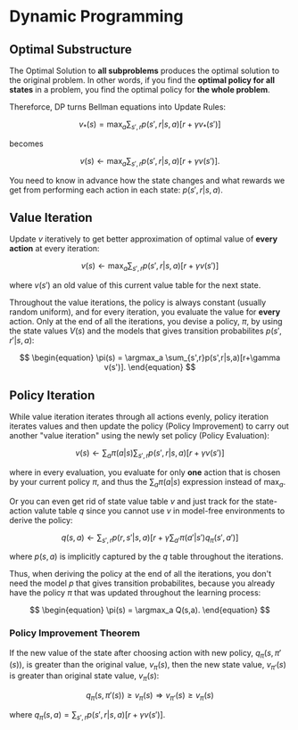 # Dynamic Programming

## Optimal Substructure

The Optimal Solution to **all subproblems** produces the optimal solution to the original problem. In other words, if you find the **optimal policy for all states** in a problem, you find the optimal policy for **the whole problem**.

Thereforce, DP turns Bellman equations into Update Rules:

$$
\begin{equation}
v_*(s)= \max_a \sum_{s', r} p(s', r|s, a)[r + \gamma v_*(s')]
\end{equation}
$$

becomes

$$
\begin{equation}
v(s) \leftarrow \max_a \sum_{s',r}p(s',r|s,a)[r+\gamma v(s')].
\end{equation}
$$

You need to know in advance how the state changes and what rewards we get from performing each action in each state: $p(s',r|s,a)$.

## Value Iteration

Update $v$ iteratively to get better approximation of optimal value of **every action** at every iteration:

$$
\begin{equation}
v(s) \leftarrow \max_a \sum_{s',r}p(s',r|s,a)[r+\gamma v(s')]
\end{equation}
$$

where $v(s')$ an old value of this current value table for the next state.

Throughout the value iterations, the policy is always constant (usually random uniform), and for every iteration, you evaluate the value for **every** action. Only at the end of all the iterations, you devise a policy, $\pi$, by using the state values $V(s)$ and the models that gives transition probabilites $p(s',r'|s,a)$:

$$
\begin{equation}
\pi(s) = \argmax_a \sum_{s',r}p(s',r|s,a)[r+\gamma v(s')].
\end{equation}
$$

## Policy Iteration

While value iteration iterates through all actions evenly, policy iteration iterates values and then update the policy (Policy Improvement) to carry out another "value iteration" using the newly set policy (Policy Evaluation):

$$
\begin{equation}
v(s) \leftarrow \sum_a\pi(a|s) \sum_{s',r}p(s',r|s,a)[r+\gamma v(s')]
\end{equation}
$$

where in every evaluation, you evaluate for only **one** action that is chosen by your current policy $\pi$, and thus the $\sum_a\pi(a|s)$ expression instead of $\max_a$.

Or you can even get rid of state value table $v$ and just track for the state-action valute table $q$ since you cannot use $v$ in model-free environments to derive the policy:

$$
\begin{equation}
q(s,a) \leftarrow  \sum_{s',r} p(r,s'|s,a)[r + \gamma \sum_{a'}\pi(a'|s')q_\pi(s',a')]
\end{equation}
$$

where $p(s,a)$ is implicitly captured by the $q$ table throughout the iterations.

Thus, when deriving the policy at the end of all the iterations, you don't need the model $p$ that gives transition probabilites, because you already have the policy $\pi$ that was updated throughout the learning process:

$$
\begin{equation}
\pi(s) = \argmax_a Q(s,a).
\end{equation}
$$

<!-- But of course you are always welcomed to use the environmental model $p$'s transition probabilities to calculate the state-action values just like state value, but you won't be able to use it in model-free tasks:

$$
\begin{equation}
\pi'(s) = \argmax_a \sum_{s',r}p(s',r|s,a)[r+\gamma v_\pi(s')]
\end{equation}
$$ -->

### Policy Improvement Theorem

If the new value of the state after choosing action with new policy, $q_\pi(s, \pi'(s))$, is greater than the original value, $v_\pi(s)$, then the new state value, $v_{\pi'}(s)$ is greater than original state value, $v_\pi(s)$:

$$
\begin{equation}
q_\pi(s, \pi'(s)) \geq v_\pi(s) \Rightarrow v_{\pi'}(s) \geq v_\pi(s)
\end{equation}
$$

where $q_\pi(s,a) = \sum_{s',r}p(s',r|s,a)[r+\gamma v(s')]$.